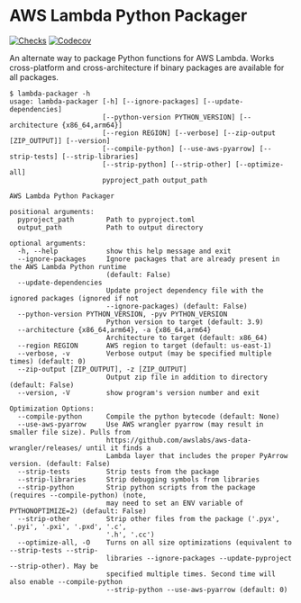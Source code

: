 # AWS Lambda Python Packager

[![Checks][checks-shield]][checks-url]
[![Codecov][codecov-shield]][codecov-url]



An alternate way to package Python functions for AWS Lambda. Works cross-platform and cross-architecture if binary packages are available for all packages.

```shell
$ lambda-packager -h
usage: lambda-packager [-h] [--ignore-packages] [--update-dependencies]
                       [--python-version PYTHON_VERSION] [--architecture {x86_64,arm64}]
                       [--region REGION] [--verbose] [--zip-output [ZIP_OUTPUT]] [--version]
                       [--compile-python] [--use-aws-pyarrow] [--strip-tests] [--strip-libraries]
                       [--strip-python] [--strip-other] [--optimize-all]
                       pyproject_path output_path

AWS Lambda Python Packager

positional arguments:
  pyproject_path        Path to pyproject.toml
  output_path           Path to output directory

optional arguments:
  -h, --help            show this help message and exit
  --ignore-packages     Ignore packages that are already present in the AWS Lambda Python runtime
                        (default: False)
  --update-dependencies
                        Update project dependency file with the ignored packages (ignored if not
                        --ignore-packages) (default: False)
  --python-version PYTHON_VERSION, -pyv PYTHON_VERSION
                        Python version to target (default: 3.9)
  --architecture {x86_64,arm64}, -a {x86_64,arm64}
                        Architecture to target (default: x86_64)
  --region REGION       AWS region to target (default: us-east-1)
  --verbose, -v         Verbose output (may be specified multiple times) (default: 0)
  --zip-output [ZIP_OUTPUT], -z [ZIP_OUTPUT]
                        Output zip file in addition to directory (default: False)
  --version, -V         show program's version number and exit

Optimization Options:
  --compile-python      Compile the python bytecode (default: None)
  --use-aws-pyarrow     Use AWS wrangler pyarrow (may result in smaller file size). Pulls from
                        https://github.com/awslabs/aws-data-wrangler/releases/ until it finds a
                        Lambda layer that includes the proper PyArrow version. (default: False)
  --strip-tests         Strip tests from the package
  --strip-libraries     Strip debugging symbols from libraries
  --strip-python        Strip python scripts from the package (requires --compile-python) (note,
                        may need to set an ENV variable of PYTHONOPTIMIZE=2) (default: False)
  --strip-other         Strip other files from the package ('.pyx', '.pyi', '.pxi', '.pxd', '.c',
                        '.h', '.cc')
  --optimize-all, -O    Turns on all size optimizations (equivalent to --strip-tests --strip-
                        libraries --ignore-packages --update-pyproject --strip-other). May be
                        specified multiple times. Second time will also enable --compile-python
                        --strip-python --use-aws-pyarrow (default: 0)

```



[codecov-shield]: https://img.shields.io/codecov/c/github/mumblepins/aws-lambda-python-packager
[codecov-url]: https://app.codecov.io/gh/mumblepins/aws-lambda-python-packager

[checks-shield]: https://img.shields.io/github/workflow/status/mumblepins/aws-lambda-python-packager/Python%20Publish?style=flat-square
[checks-url]: https://github.com/mumblepins/aws-lambda-python-packager/actions/workflows/python-publish.yml
